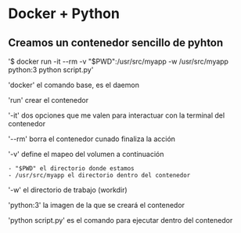 # Docker + Python
## Creamos un contenedor sencillo de pyhton

'$ docker run -it --rm -v "$PWD":/usr/src/myapp -w /usr/src/myapp python:3 python script.py'

'docker' el comando base, es el daemon

'run' crear el contenedor

'-it' dos opciones que me valen para interactuar con la terminal del contenedor

'--rm' borra el contenedor cunado finaliza la acción

'-v' define el mapeo del volumen a continuación

    - "$PWD" el directorio donde estamos
    - /usr/src/myapp el directorio dentro del contenedor

'-w' el directorio de trabajo (workdir)

'python:3' la imagen de la que se creará el contenedor

'python script.py' es el comando para ejecutar dentro del contenedor